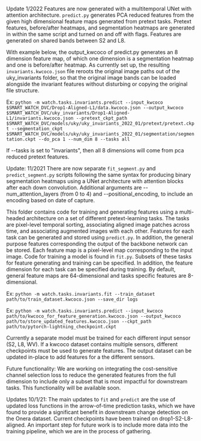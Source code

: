 Update 1/2022
Features are now generated with a multitemporal UNet with attention architecture. `predict.py` generates PCA reduced features from the given high dimensional feature maps generated from pretext tasks. Pretext features, before/after heatmaps, and segmentation heatmaps are generated in within the same script and turned on and off with flags. Features are generated on shared bands between S2 and L8.

With example below, the output_kwcoco of predict.py generates an 8 dimension feature map, of which one dimension is a segmentation heatmap and one is before/after heatmap. As currently set up, the resulting `invariants.kwcoco.json` file reroots the original image paths out of the uky_invariants folder, so that the original image bands can be loaded alongside the invariant features without disturbing or copying the original file structure.

Ex: `python -m watch.tasks.invariants.predict --input_kwcoco $SMART_WATCH_DVC/Drop1-Aligned-L1/data.kwcoco.json --output_kwcoco $SMART_WATCH_DVC/uky_invariants/Drop1-Aligned-L1/invariants.kwcoco.json --pretext_ckpt_path $SMART_WATCH_DVC/models/uky/uky_invariants_2022_01/pretext/pretext.ckpt --segmentation_ckpt $SMART_WATCH_DVC/models/uky/uky_invariants_2022_01/segmentation/segmentation.ckpt --do_pca 1 --num_dim 8 --tasks all`

If --tasks is set to "invariants", then all 8 dimensions will come from pca reduced pretext features.

Update: 11/2021
There are now separate `fit_segment.py` and `predict_segment.py` scripts following the same syntax for producing binary segmentation heatmaps using a UNet architecture with attention blocks after each down convolution. Additional arguments are --num_attention_layers (from 0 to 4) and --positional_encoding, to include an encoding based on date of capture.

This folder contains code for training and generating features using a multi-headed architecture on a set of different pretext-learning tasks. The tasks are pixel-level temporal sorting, associating aligned image patches across time, and associating augmented images with each other. Features for each task can be generated and stored using `predict.py`. In addition, the general purpose features corresponding the output of the backbone network can be stored. Each feature map is a pixel-level map corresponding to the input image. Code for training a model is found in `fit.py`. Subsets of these tasks for feature generating and training can be specified. In addition, the feature dimension for each task can be specified during training. By default, general feature maps are 64-dimensional and tasks specific features are 8-dimensional.

Ex: `python -m watch.tasks.invariants.fit --train_dataset path/to/train_dataset.kwcoco.json --save_dir logs`

Ex: `python -m watch.tasks.invariants.predict --input_kwcoco path/to/kwcoco_for_feature_generation.kwcoco.json --output_kwcoco path/to/store_updated_features.kwcoco.json --ckpt_path path/to/pytorch-lightning_checkpoint.ckpt`

Currently a separate model must be trained for each different input sensor (S2, L8, WV). If a kwcoco dataset contains multiple sensors, different checkpoints must be used to generate features. The output dataset can be updated in-place to add features for a the different sensors.

Future functionality: We are working on integrating the cost-sensitive channel selection loss to reduce the generated features from the full dimension to include only a subset that is most impactful for downstream tasks. This functionality will be available soon.

Updates 10/1/21: The main updates to `fit` and `predict` are the use of updated loss functions in the arrow-of-time prediction tasks, which we have found to provide a significant benefit in downstream change detection on the Onera dataset. Current checkpoints have been trained on drop1-S2-L8-aligned. An important step for future work is to include more data into the training pipeline, which we are in the process of gathering.